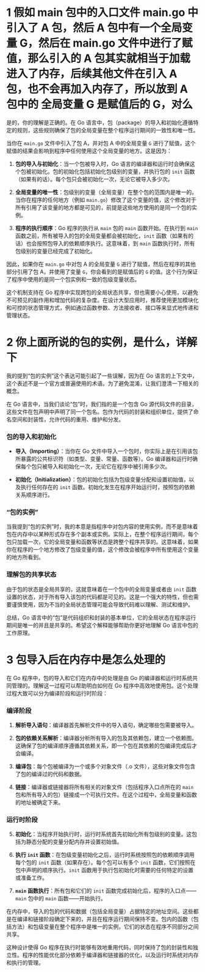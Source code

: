 # 1 假如 main 包中的入口文件 main.go 中引入了 A 包，然后 A 包中有一个全局变量 G，然后在 main.go 文件中进行了赋值，那么引入的 A 包其实就相当于加载进入了内存，后续其他文件在引入 A 包，也不会再加入内存了，所以放到 A 包中的 全局变量 G 是赋值后的 G，对么

是的，你的理解是正确的。在 Go 语言中，包（package）的导入和初始化遵循特定的规则，这些规则确保了包的全局变量在整个程序运行期间的一致性和唯一性。

当你在 `main.go` 文件中引入了包 A，并对包 A 中的全局变量 `G` 进行了赋值，这个赋值的结果会影响到程序中任何使用这个全局变量的地方。这是因为：

1. **包的导入与初始化**：当一个包被导入时，Go 语言的编译器和运行时会确保这个包被初始化。包的初始化包括初始化包级别的变量，并执行包的 `init` 函数（如果有的话）。每个包只会被初始化一次，无论它被导入多少次。

2. **全局变量的唯一性**：包级别的变量（全局变量）在整个包的范围内是唯一的。当你在程序的任何地方（例如 `main.go`）修改了这个变量的值，这个修改对于所有引用了该变量的地方都是可见的，前提是这些地方使用的是同一个包的实例。

3. **程序的执行顺序**：Go 程序的执行从 `main` 包的 `main` 函数开始。在执行到 `main` 函数之前，所有被导入的包的全局变量都会被初始化，`init` 函数（如果有的话）也会按照包导入的依赖顺序执行。这意味着，到 `main` 函数执行时，所有包级别的变量已经完成了初始化。

因此，如果你在 `main.go` 中对包 A 的全局变量 `G` 进行了赋值，然后在程序的其他部分引用了包 A，并使用了变量 `G`，你会看到的是赋值后的 `G` 的值。这个行为保证了程序中使用的是同一个包实例和一致的包级变量状态。

这个机制支持在 Go 程序中实现跨包的全局状态共享，但也需要小心使用，以避免不可预见的副作用和增加代码的复杂度。在设计大型应用时，推荐使用更加模块化和可控的状态管理方式，例如通过函数参数、方法接收者、接口等来显式地传递和管理状态。

# 2 你上面所说的包的实例，是什么，详解下

我的提到“包的实例”这个表达可能引起了一些误解，因为在 Go 语言的上下文中，这个表述不是一个官方或普遍使用的术语。为了避免混淆，让我们澄清一下相关的概念。

在 Go 语言中，当我们谈论“包”时，我们指的是一个包含 Go 源代码文件的目录，这些文件在包声明中声明了同一个包名。包作为代码的封装和组织单位，提供了命名空间和封装性，允许代码的重用、维护和分发。

### 包的导入和初始化

-   **导入（Importing）**：当你在 Go 文件中导入一个包时，你实际上是在引用该包所暴露的公共标识符（如类型、变量、常量、函数等）。Go 编译器和运行时确保每个包只被导入和初始化一次，无论它在程序中被引用多少次。

-   **初始化（Initialization）**：包的初始化包括为包级变量分配和设置初始值，以及执行任何存在的 `init` 函数。初始化发生在程序开始运行时，按照包的依赖关系顺序进行。

### “包的实例”

当我提到“包的实例”时，我的本意是指程序中对包内容的使用实例，而不是意味着包在内存中以某种形式存在多个副本或实例。实际上，在整个程序运行期间，每个包只加载一次，它的全局变量和函数等状态是跨整个程序共享的。这意味着，如果你在程序的一个地方修改了包级变量的值，这个修改会被程序中所有使用这个变量的地方所看到。

### 理解包的共享状态

由于包的状态是全局共享的，这就意味着在一个包中的全局变量或者由 `init` 函数设置的状态，对于所有导入该包的代码都是可见的。这是一个强大的特性，但也需要谨慎使用，因为不当的全局状态管理可能会导致代码难以理解、测试和维护。

总结，Go 语言中的“包”是代码组织和封装的基本单位，它的全局状态在程序运行期间是唯一的并且是共享的。希望这个解释能够帮助你更好地理解 Go 语言中包的工作原理。

# 3 包导入后在内存中是怎么处理的

在 Go 程序中，包的导入和它们在内存中的处理是由 Go 的编译器和运行时系统共同管理的。理解这一过程可以帮助明白如何在 Go 程序中高效地使用包。这个处理过程大致可以分为编译阶段和运行时阶段：

### 编译阶段

1. **解析导入语句**：编译器首先解析文件中的导入语句，确定哪些包需要被导入。

2. **包的依赖关系解析**：编译器分析所有导入的包及其依赖包，建立一个依赖图。这确保了包的编译顺序遵循其依赖关系，即一个包在其依赖的包编译完成后才会编译。

3. **编译包**：每个包被编译为一个或多个对象文件（.o 文件），这些对象文件包含了包的编译过的代码和数据。

4. **链接**：编译器或链接器将所有相关的对象文件（包括程序入口点所在的 `main` 包和所有导入的包）链接成一个可执行文件。在这个过程中，全局变量和函数的地址被确定下来。

### 运行时阶段

5. **初始化**：当程序开始执行时，运行时系统首先初始化所有包级别的变量。这包括为静态分配的变量分配内存并设置初始值。

6. **执行 `init` 函数**：在包级变量初始化之后，运行时系统按照包的依赖顺序调用每个包的 `init` 函数（如果存在）。每个包可以有多个 `init` 函数，它们按照在包中声明的顺序执行。`init` 函数用于执行包初始化时需要的任何特定的设置或准备工作。

7. **`main` 函数执行**：所有包和它们的 `init` 函数完成初始化后，程序的入口点——`main` 包中的 `main` 函数——开始执行。

在内存中，导入的包的代码和数据（包括全局变量）占据特定的地址空间。这些都是在编译和链接阶段确定下来的，并且在程序运行期间保持不变。包内的函数（包括方法）和包级变量在整个程序中是唯一的实例，它们的状态在程序不同部分之间共享。

这种设计使得 Go 程序在执行时能够有效地重用代码，同时保持了包的封装性和独立性。程序的性能优化部分依赖于编译器和链接器的优化，以及运行时系统对内存和执行的管理。
